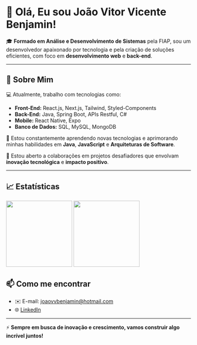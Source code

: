 # 👋 Olá, Eu sou João Vitor Vicente Benjamin!  

🎓 **Formado em Análise e Desenvolvimento de Sistemas** pela FIAP, sou um desenvolvedor apaixonado por tecnologia e pela criação de soluções eficientes, com foco em **desenvolvimento web** e **back-end**.  

---

## 🚀 Sobre Mim  

💻 Atualmente, trabalho com tecnologias como:  
- **Front-End:** React.js, Next.js, Tailwind, Styled-Components  
- **Back-End:** Java, Spring Boot, APIs Restful, C#  
- **Mobile:** React Native, Expo  
- **Banco de Dados:** SQL, MySQL, MongoDB  

🌱 Estou constantemente aprendendo novas tecnologias e aprimorando minhas habilidades em **Java**, **JavaScript** e **Arquiteturas de Software**.  

👯 Estou aberto a colaborações em projetos desafiadores que envolvam **inovação tecnológica** e **impacto positivo**.  

---

## 📈 Estatísticas  

<div>
  <img height="180em" src="https://github-readme-stats.vercel.app/api?username=JoaovBenjamin&show_icons=true&theme=radical&count_private=true&hide_border=true" />
  <img height="180em" src="https://github-readme-stats.vercel.app/api/top-langs/?username=JoaovBenjamin&layout=compact&langs_count=8&theme=radical&hide_border=true"/>
</div>


## 📫 Como me encontrar  

- ✉️ E-mail: joaovvbenjamin@hotmail.com  
- 🌐 [LinkedIn](https://www.linkedin.com/in/jo%C3%A3o-vitor-vb/)  

---

⚡ **Sempre em busca de inovação e crescimento, vamos construir algo incrível juntos!**  
